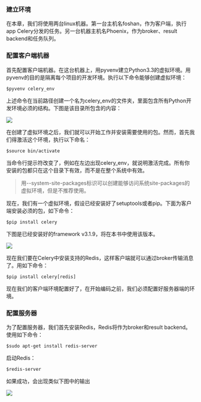 ### 建立环境

在本章，我们将使用两台linux机器。第一台主机名foshan，作为客户端，执行app Celery分发的任务。另一台机器主机名Phoenix，作为broker、result backend和任务队列。

### 配置客户端机器

首先配置客户端机器。在这台机器上，用pyvenv建立Python3.3的虚拟环境。用pyvenv的目的是隔离每个项目的开发环境。执行以下命令能够创建虚拟环境：

	$pyvenv celery_env

上述命令在当前路径创建一个名为celery_env的文件夹，里面包含所有Python开发环境必须的结构。下图是该目录所包含的内容：

![](图片链接地址)

在创建了虚拟环境之后，我们就可以开始工作并安装需要使用的包。然而，首先我们得激活这个环境，执行以下命名：
	
	$source bin/activate

当命令行提示符改变了，例如在左边出现celery_env，就说明激活完成。所有你安装的包都只在这个目录下有效，而不是在整个系统中有效。

> 用--system-site-packages标识可以创建能够访问系统site-packages的虚拟环境，但是不推荐使用。

现在，我们有一个虚拟环境，假设已经安装好了setuptools或者pip。下面为客户端安装必须的包，如下命令：

	$pip install celery

下图是已经安装好的framework v3.1.9，将在本书中使用该版本。

![](图片链接地址)

现在我们要在Celery中安装支持的Redis，这样客户端就可以通过broker传输消息了。用如下命令：

	$pip install celery[redis]

现在我们的客户端环境配置好了，在开始编码之前，我们必须配置好服务器端的环境。


### 配置服务器

为了配置服务器，我们首先安装Redis，Redis将作为broker和result backend。使用如下命令：

	$sudo apt-get install redis-server

启动Redis：
	
	$redis-server

如果成功，会出现类似下图中的输出

![](图片链接地址)

